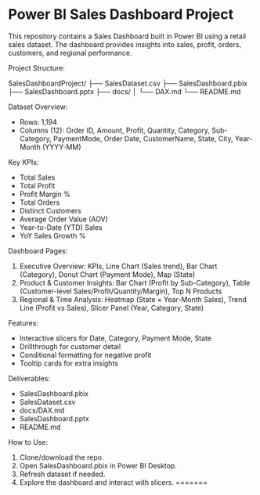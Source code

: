 # Power BI Sales Dashboard Project

This repository contains a Sales Dashboard built in Power BI using a retail sales dataset. The dashboard provides insights into sales, profit, orders, customers, and regional performance.

Project Structure:

SalesDashboardProject/
├── SalesDataset.csv
├── SalesDashboard.pbix
├── SalesDashboard.pptx
├── docs/
│   └── DAX.md
└── README.md

Dataset Overview:
- Rows: 1,194
- Columns (12): Order ID, Amount, Profit, Quantity, Category, Sub-Category, PaymentMode, Order Date, CustomerName, State, City, Year-Month (YYYY-MM)

Key KPIs:
- Total Sales
- Total Profit
- Profit Margin %
- Total Orders
- Distinct Customers
- Average Order Value (AOV)
- Year-to-Date (YTD) Sales
- YoY Sales Growth %

Dashboard Pages:
1. Executive Overview: KPIs, Line Chart (Sales trend), Bar Chart (Category), Donut Chart (Payment Mode), Map (State)
2. Product & Customer Insights: Bar Chart (Profit by Sub-Category), Table (Customer-level Sales/Profit/Quantity/Margin), Top N Products
3. Regional & Time Analysis: Heatmap (State × Year-Month Sales), Trend Line (Profit vs Sales), Slicer Panel (Year, Category, State)

Features:
- Interactive slicers for Date, Category, Payment Mode, State
- Drillthrough for customer detail
- Conditional formatting for negative profit
- Tooltip cards for extra insights

Deliverables:
- SalesDashboard.pbix
- SalesDataset.csv
- docs/DAX.md
- SalesDashboard.pptx
- README.md

How to Use:
1. Clone/download the repo.
2. Open SalesDashboard.pbix in Power BI Desktop.
3. Refresh dataset if needed.
4. Explore the dashboard and interact with slicers.
=======
